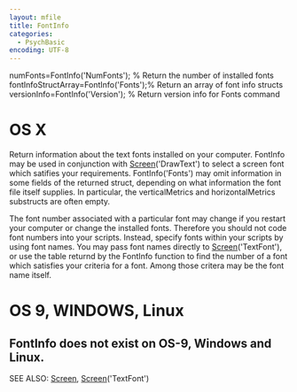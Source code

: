 ```yaml
---
layout: mfile
title: FontInfo
categories:
  - PsychBasic
encoding: UTF-8
---
```


numFonts=FontInfo('NumFonts');        % Return the number of installed fonts
fontInfoStructArray=FontInfo('Fonts');% Return an array of font info structs
versionInfo=FontInfo('Version');      % Return version info for Fonts command

# OS X

Return information about the text fonts installed on your computer.
FontInfo may be used in conjunction with [Screen](/docs/Screen)('DrawText') to select a
screen font which satifies your requirements.  FontInfo('Fonts') may omit
information in some fields of the returned struct, depending on what
information the font file itself supplies.  In particular, the
verticalMetrics and horizontalMetrics substructs are often empty.

The font number associated with a particular font may change if you
restart your computer or change the installed fonts.  Therefore you
should not code font  numbers into your scripts.  Instead, specify fonts
within your scripts by using font names.  You may pass font names
directly to [Screen](/docs/Screen)('TextFont'), or use the table returnd by the FontInfo
function to find the number of a font which satisfies your criteria for a
font.  Among those critera may be the font name itself.

# OS 9, WINDOWS, Linux

FontInfo does not exist on OS-9, Windows and Linux.
----

SEE ALSO: [Screen](/docs/Screen), [Screen](/docs/Screen)('TextFont')